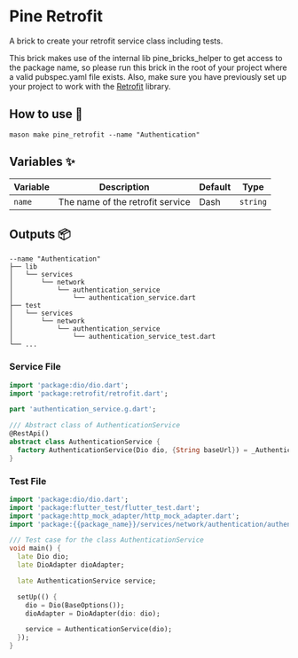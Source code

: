 # Pine Retrofit

A brick to create your retrofit service class including tests.

This brick makes use of the internal lib pine_bricks_helper to get access to the package name, so please run this brick
in the root of your project where a valid pubspec.yaml file exists. Also, make sure you have previously set up your
project to work with the [Retrofit](https://pub.dev/packages/retrofit) library.

## How to use 🚀

```
mason make pine_retrofit --name "Authentication"
```

## Variables ✨

| Variable | Description                      | Default | Type     |
|----------|----------------------------------|---------|----------|
| `name`   | The name of the retrofit service | Dash    | `string` |

## Outputs 📦

```
--name "Authentication"
├── lib
│   └── services
│       └── network
│           └── authentication_service
│               └── authentication_service.dart
├── test
│   └── services
│       └── network
│           └── authentication_service
│               └── authentication_service_test.dart
└── ...
```

### Service File

```dart
import 'package:dio/dio.dart';
import 'package:retrofit/retrofit.dart';

part 'authentication_service.g.dart';

/// Abstract class of AuthenticationService
@RestApi()
abstract class AuthenticationService {
  factory AuthenticationService(Dio dio, {String baseUrl}) = _AuthenticationService;
}

```

### Test File

```dart
import 'package:dio/dio.dart';
import 'package:flutter_test/flutter_test.dart';
import 'package:http_mock_adapter/http_mock_adapter.dart';
import 'package:{{package_name}}/services/network/authentication/authentication_service.dart';

/// Test case for the class AuthenticationService
void main() {
  late Dio dio;
  late DioAdapter dioAdapter;

  late AuthenticationService service;

  setUp(() {
    dio = Dio(BaseOptions());
    dioAdapter = DioAdapter(dio: dio);

    service = AuthenticationService(dio);
  });
}
```
